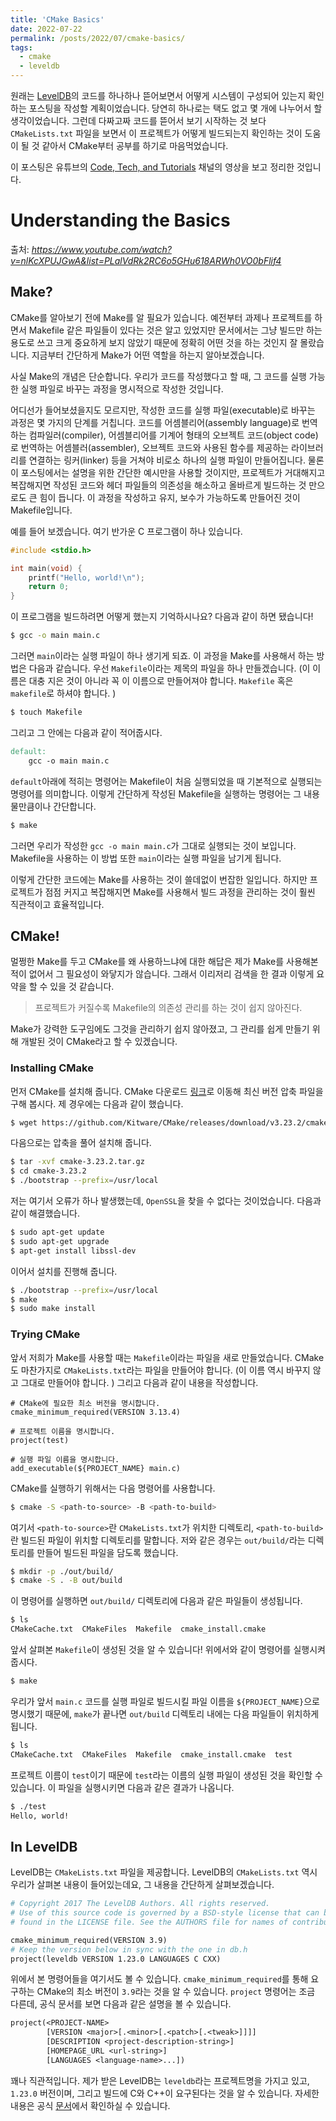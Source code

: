 ```yaml
---
title: 'CMake Basics'
date: 2022-07-22
permalink: /posts/2022/07/cmake-basics/
tags:
  - cmake
  - leveldb
---
```


원래는 [LevelDB](https://github.com/google/leveldb)의 코드를 하나하나 뜯어보면서 어떻게 시스템이 구성되어 있는지 확인하는 포스팅을 작성할 계획이었습니다. 
당연히 하나로는 택도 없고 몇 개에 나누어서 할 생각이었습니다. 
그런데 다짜고짜 코드를 뜯어서 보기 시작하는 것 보다 ``CMakeLists.txt`` 파일을 보면서 이 프로젝트가 어떻게 빌드되는지 확인하는 것이 도움이 될 것 같아서 CMake부터 공부를 하기로 마음먹었습니다. 

이 포스팅은 유튜브의 [Code, Tech, and Tutorials](https://www.youtube.com/c/CodeTechandTutorials) 채널의 영상을 보고 정리한 것입니다. 

# Understanding the Basics

출처: *https://www.youtube.com/watch?v=nlKcXPUJGwA&list=PLalVdRk2RC6o5GHu618ARWh0VO0bFlif4*

## Make?

CMake를 알아보기 전에 Make를 알 필요가 있습니다. 
예전부터 과제나 프로젝트를 하면서 Makefile 같은 파일들이 있다는 것은 알고 있었지만 문서에서는 그냥 빌드만 하는 용도로 쓰고 크게 중요하게 보지 않았기 때문에 정확히 어떤 것을 하는 것인지 잘 몰랐습니다. 
지금부터 간단하게 Make가 어떤 역할을 하는지 알아보겠습니다. 

사실 Make의 개념은 단순합니다. 
우리가 코드를 작성했다고 할 때, 그 코드를 실행 가능한 실행 파일로 바꾸는 과정을 명시적으로 작성한 것입니다. 

어디선가 들어보셨을지도 모르지만, 작성한 코드를 실행 파일(executable)로 바꾸는 과정은 몇 가지의 단계를 거칩니다. 
코드를 어셈블리어(assembly language)로 번역하는 컴파일러(compiler), 어셈블리어를 기계어 형태의 오브젝트 코드(object code)로 번역하는 어셈블러(assembler), 오브젝트 코드와 사용된 함수를 제공하는 라이브러리를 연결하는 링커(linker) 등을 거쳐야 비로소 하나의 실행 파일이 만들어집니다. 
물론 이 포스팅에서는 설명을 위한 간단한 예시만을 사용할 것이지만, 프로젝트가 거대해지고 복잡해지면 작성된 코드와 헤더 파일들의 의존성을 해소하고 올바르게 빌드하는 것 만으로도 큰 힘이 듭니다. 
이 과정을 작성하고 유지, 보수가 가능하도록 만들어진 것이 Makefile입니다. 

예를 들어 보겠습니다. 
여기 반가운 C 프로그램이 하나 있습니다. 

```c
#include <stdio.h>

int main(void) {
    printf("Hello, world!\n");
    return 0;
}
```

이 프로그램을 빌드하려면 어떻게 했는지 기억하시나요?
다음과 같이 하면 됐습니다!

```bash
$ gcc -o main main.c
```

그러면 ``main``이라는 실행 파일이 하나 생기게 되죠. 
이 과정을 Make를 사용해서 하는 방법은 다음과 같습니다. 
우선 ``Makefile``이라는 제목의 파일을 하나 만들겠습니다. 
(이 이름은 대충 지은 것이 아니라 꼭 이 이름으로 만들어져야 합니다. ``Makefile`` 혹은 ``makefile``로 하셔야 합니다. )

```bash
$ touch Makefile
```

그리고 그 안에는 다음과 같이 적어줍시다. 

```makefile
default:
    gcc -o main main.c
```

``default``아래에 적히는 명령어는 Makefile이 처음 실행되었을 때 기본적으로 실행되는 명령어를 의미합니다. 
이렇게 간단하게 작성된 Makefile을 실행하는 명령어는 그 내용물만큼이나 간단합니다. 

```bash
$ make
```

그러면 우리가 작성한 ``gcc -o main main.c``가 그대로 실행되는 것이 보입니다. 
Makefile을 사용하는 이 방법 또한 ``main``이라는 실행 파일을 남기게 됩니다. 

이렇게 간단한 코드에는 Make를 사용하는 것이 쓸데없이 번잡한 일입니다. 
하지만 프로젝트가 점점 커지고 복잡해지면 Make를 사용해서 빌드 과정을 관리하는 것이 훨씬 직관적이고 효율적입니다. 

## CMake!

멀쩡한 Make를 두고 CMake를 왜 사용하느냐에 대한 해답은 제가 Make를 사용해본 적이 없어서 그 필요성이 와닿지가 않습니다. 
그래서 이리저리 검색을 한 결과 이렇게 요약을 할 수 있을 것 같습니다. 

> 프로젝트가 커질수록 Makefile의 의존성 관리를 하는 것이 쉽지 않아진다.

Make가 강력한 도구임에도 그것을 관리하기 쉽지 않아졌고, 그 관리를 쉽게 만들기 위해 개발된 것이 CMake라고 할 수 있겠습니다. 

### Installing CMake

먼저 CMake를 설치해 줍니다. 
CMake 다운로드 [링크](https://cmake.org/download/)로 이동해 최신 버전 압축 파일을 구해 봅시다. 
제 경우에는 다음과 같이 했습니다. 

```bash
$ wget https://github.com/Kitware/CMake/releases/download/v3.23.2/cmake-3.23.2.tar.gz
```

다음으로는 압축을 풀어 설치해 줍니다. 

```bash
$ tar -xvf cmake-3.23.2.tar.gz
$ cd cmake-3.23.2
$ ./bootstrap --prefix=/usr/local
```

저는 여기서 오류가 하나 발생했는데, ``OpenSSL``을 찾을 수 없다는 것이었습니다. 
다음과 같이 해결했습니다. 

```bash
$ sudo apt-get update
$ sudo apt-get upgrade
$ apt-get install libssl-dev
```

이어서 설치를 진행해 줍니다. 

```bash
$ ./bootstrap --prefix=/usr/local
$ make
$ sudo make install
```

### Trying CMake

앞서 저희가 Make를 사용할 때는 ``Makefile``이라는 파일을 새로 만들었습니다. 
CMake도 마찬가지로 ``CMakeLists.txt``라는 파일을 만들어야 합니다. 
(이 이름 역시 바꾸지 않고 그대로 만들어야 합니다. )
그리고 다음과 같이 내용을 작성합니다. 

```cmakelist
# CMake에 필요한 최소 버전을 명시합니다. 
cmake_minimum_required(VERSION 3.13.4)

# 프로젝트 이름을 명시합니다. 
project(test)

# 실행 파일 이름을 명시합니다. 
add_executable(${PROJECT_NAME} main.c)
```

CMake를 실행하기 위해서는 다음 명령어를 사용합니다. 

```bash
$ cmake -S <path-to-source> -B <path-to-build>
```

여기서 ``<path-to-source>``란 ``CMakeLists.txt``가 위치한 디렉토리, ``<path-to-build>``란 빌드된 파일이 위치할 디렉토리를 말합니다. 
저와 같은 경우는 ``out/build/``라는 디렉토리를 만들어 빌드된 파일을 담도록 했습니다. 

```bash
$ mkdir -p ./out/build/
$ cmake -S . -B out/build
```

이 명령어를 실행하면 ``out/build/`` 디렉토리에 다음과 같은 파일들이 생성됩니다. 

```bash
$ ls
CMakeCache.txt  CMakeFiles  Makefile  cmake_install.cmake
```

앞서 살펴본 ``Makefile``이 생성된 것을 알 수 있습니다!
위에서와 같이 명령어를 실행시켜 줍시다. 

```bash
$ make
```

우리가 앞서 ``main.c`` 코드를 실행 파일로 빌드시킬 파일 이름을 ``${PROJECT_NAME}``으로 명시했기 때문에, ``make``가 끝나면 ``out/build`` 디렉토리 내에는 다음 파일들이 위치하게 됩니다. 

```bash
$ ls
CMakeCache.txt  CMakeFiles  Makefile  cmake_install.cmake  test
```

프로젝트 이름이 ``test``이기 때문에 ``test``라는 이름의 실행 파일이 생성된 것을 확인할 수 있습니다. 
이 파일을 실행시키면 다음과 같은 결과가 나옵니다. 

```bash
$ ./test
Hello, world!
```

## In LevelDB

LevelDB는 ``CMakeLists.txt`` 파일을 제공합니다. 
LevelDB의 ``CMakeLists.txt`` 역시 우리가 살펴본 내용이 들어있는데요, 그 내용을 간단하게 살펴보겠습니다. 

```makefile
# Copyright 2017 The LevelDB Authors. All rights reserved.
# Use of this source code is governed by a BSD-style license that can be
# found in the LICENSE file. See the AUTHORS file for names of contributors.

cmake_minimum_required(VERSION 3.9)
# Keep the version below in sync with the one in db.h
project(leveldb VERSION 1.23.0 LANGUAGES C CXX)
```

위에서 본 명령어들을 여기서도 볼 수 있습니다. 
``cmake_minimum_required``를 통해 요구하는 CMake의 최소 버전이 ``3.9``라는 것을 알 수 있습니다. 
``project`` 명령어는 조금 다른데, 공식 문서를 보면 다음과 같은 설명을 볼 수 있습니다. 

```makefile
project(<PROJECT-NAME>
        [VERSION <major>[.<minor>[.<patch>[.<tweak>]]]]
        [DESCRIPTION <project-description-string>]
        [HOMEPAGE_URL <url-string>]
        [LANGUAGES <language-name>...])
```

꽤나 직관적입니다. 
제가 받은 LevelDB는 ``leveldb``라는 프로젝트명을 가지고 있고, ``1.23.0`` 버전이며, 그리고 빌드에 C와 C++이 요구된다는 것을 알 수 있습니다. 
자세한 내용은 공식 [문서](https://cmake.org/cmake/help/latest/command/project.html)에서 확인하실 수 있습니다. 